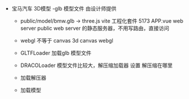 - 宝马汽车 3D模型
    -glb 模型文件 由设计师提供
    - public/model/bmw.glb  -> three.js
        vite 工程化套件 5173 APP.vue web server
        public web server 的静态服务器，不用写路由，直接访问

    - webgl 不等于 canvas
        3d canvas webgl

    - GLTFLoader 加载glb 模型文件
    - DRACOLoader 模型文件比较大，解压缩加载器
        设置 解压缩在哪里
    - 加载解压器
    - 加载模型